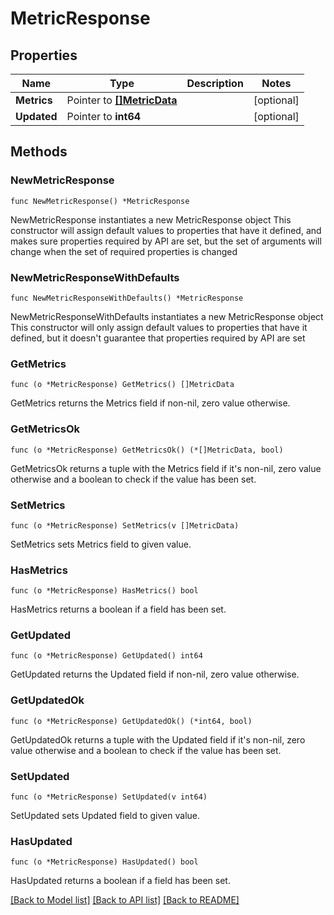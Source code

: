 # MetricResponse

## Properties

Name | Type | Description | Notes
------------ | ------------- | ------------- | -------------
**Metrics** | Pointer to [**[]MetricData**](MetricData.md) |  | [optional] 
**Updated** | Pointer to **int64** |  | [optional] 

## Methods

### NewMetricResponse

`func NewMetricResponse() *MetricResponse`

NewMetricResponse instantiates a new MetricResponse object
This constructor will assign default values to properties that have it defined,
and makes sure properties required by API are set, but the set of arguments
will change when the set of required properties is changed

### NewMetricResponseWithDefaults

`func NewMetricResponseWithDefaults() *MetricResponse`

NewMetricResponseWithDefaults instantiates a new MetricResponse object
This constructor will only assign default values to properties that have it defined,
but it doesn't guarantee that properties required by API are set

### GetMetrics

`func (o *MetricResponse) GetMetrics() []MetricData`

GetMetrics returns the Metrics field if non-nil, zero value otherwise.

### GetMetricsOk

`func (o *MetricResponse) GetMetricsOk() (*[]MetricData, bool)`

GetMetricsOk returns a tuple with the Metrics field if it's non-nil, zero value otherwise
and a boolean to check if the value has been set.

### SetMetrics

`func (o *MetricResponse) SetMetrics(v []MetricData)`

SetMetrics sets Metrics field to given value.

### HasMetrics

`func (o *MetricResponse) HasMetrics() bool`

HasMetrics returns a boolean if a field has been set.

### GetUpdated

`func (o *MetricResponse) GetUpdated() int64`

GetUpdated returns the Updated field if non-nil, zero value otherwise.

### GetUpdatedOk

`func (o *MetricResponse) GetUpdatedOk() (*int64, bool)`

GetUpdatedOk returns a tuple with the Updated field if it's non-nil, zero value otherwise
and a boolean to check if the value has been set.

### SetUpdated

`func (o *MetricResponse) SetUpdated(v int64)`

SetUpdated sets Updated field to given value.

### HasUpdated

`func (o *MetricResponse) HasUpdated() bool`

HasUpdated returns a boolean if a field has been set.


[[Back to Model list]](../README.md#documentation-for-models) [[Back to API list]](../README.md#documentation-for-api-endpoints) [[Back to README]](../README.md)


